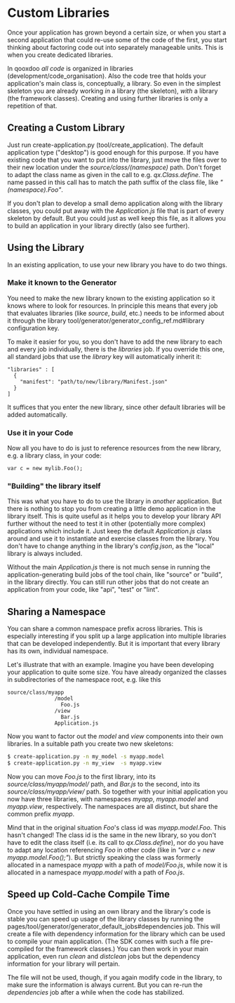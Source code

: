 # Custom Libraries

Once your application has grown beyond a certain size, or when you
start a second application that could re-use some of the code of the
first, you start thinking about factoring code out into separately
manageable units. This is when you create dedicated libraries.

In qooxdoo *all code* is organized in libraries
(development/code_organisation). Also the code tree that
holds your application's main class is, conceptually, a library.
So even in the simplest skeleton you are already working *in* a
library (the skeleton), *with* a library (the framework classes).
Creating and using further libraries is only a repetition of that.

## Creating a Custom Library

Just run create-application.py (tool/create_application). The default
application type ("desktop") is good enough for this purpose. If you
have existing code that you want to put into the library, just move the
files over to their new location under the *source/class/(namespace)*
path. Don't forget to adapt the class name as given in the call to
e.g. *qx.Class.define*. The name passed in this call has to match
the path suffix of the class file, like *"(namespace).Foo"*.

If you don't plan to develop a small demo application along with the library
classes, you could put away with the *Application.js* file that is part of
every skeleton by default. But you could just as well keep this file, as it
allows you to build an application in your library directly (also see further).

## Using the Library

In an existing application, to use your new library you have to do two things.

### Make it known to the Generator

You need to make the new library known to the existing application
so it knows where to look for resources. In principle this
means that every job that evaluates libraries (like *source*,
*build*, etc.) needs to be informed about it through the library
tool/generator/generator_config_ref.md#library configuration key.

To make it easier for you, so you don't have to add the new library to each and
every job individually, there is the *libraries* job. If you override this one,
all standard jobs that use the *library* key will automatically inherit it:

    "libraries" : [
      {
        "manifest": "path/to/new/library/Manifest.json"
      }
    ]

It suffices that you enter the new library, since
other default libraries will be added automatically.

### Use it in your Code

Now all you have to do is just to reference resources
from the new library, e.g. a library class, in your code:

    var c = new mylib.Foo();

### "Building" the library itself

This was what you have to do to use the library in *another* application.
But there is nothing to stop you from creating a little demo application
in the library itself. This is quite useful as it helps you to develop
your library API further without the need to test it in other (potentially
more complex) applications which include it. Just keep the default
*Application.js* class around and use it to instantiate and exercise
classes from the library. You don't have to change anything in the
library's *config.json*, as the "local" library is always included.

Without the main *Application.js* there is not much sense in running the
application-generating build jobs of the tool chain, like "source" or
"build", in the library directly. You can still run other jobs that do
not create an application from your code, like "api", "test" or "lint".

Sharing a Namespace
-------------------

You can share a common namespace prefix across libraries. This is
especially interesting if you split up a large application into
multiple libraries that can be developed independently. But it is
important that every library has its own, individual namespace.

Let's illustrate that with an example. Imagine you have been developing
your application to quite some size. You have already organized
the classes in subdirectories of the namespace root, e.g. like this

``` {.sourceCode .text}
source/class/myapp
               /model
                 Foo.js
               /view
                 Bar.js
               Application.js
```

Now you want to factor out the *model* and *view* components into
their own libraries. In a suitable path you create two new skeletons:

```bash
$ create-application.py -n my_model -s myapp.model
$ create-application.py -n my_view  -s myapp.view
```

Now you can move *Foo.js* to the first library, into its
*source/class/myapp/model/* path, and *Bar.js* to the second,
into its *source/class/myapp/view/* path. So together with your
initial application you now have three libraries, with namespaces
*myapp*, *myapp.model* and *myapp.view*, respectively. The
namespaces are all distinct, but share the common prefix *myapp*.

Mind that in the original situation *Foo*'s class id was *myapp.model.Foo*.
This hasn't changed! The class id is the same in the new library, so you
don't have to edit the class itself (i.e. its call to *qx.Class.define*),
nor do you have to adapt any location referencing *Foo* in other code (like
in *"var c = new myapp.model.Foo();"*). But strictly speaking the class was
formerly allocated in a namespace *myapp* with a path of *model/Foo.js*, while
now it is allocated in a namespace *myapp.model* with a path of *Foo.js*.

Speed up Cold-Cache Compile Time
--------------------------------

Once you have settled in using an own library and the library's code
is stable you can speed up usage of the library classes by running
the pages/tool/generator/generator_default_jobs#dependencies job.
This will create a file with dependency information for the library
which can be used to compile your main application. (The SDK comes
with such a file pre-compiled for the framework classes.) You can
then work in your main application, even run *clean* and *distclean*
jobs but the dependency information for your library will pertain.

The file will not be used, though, if you again modify code in the
library, to make sure the information is always current. But you can
re-run the *dependencies* job after a while when the code has stabilized.

